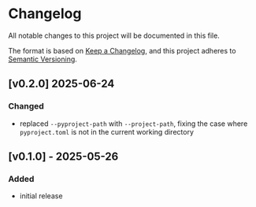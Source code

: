 # Changelog

All notable changes to this project will be documented in this file.

The format is based on [Keep a Changelog](https://keepachangelog.com/en/1.1.0/),
and this project adheres to [Semantic Versioning](https://semver.org/spec/v2.0.0.html).

## [v0.2.0] 2025-06-24

### Changed

- replaced `--pyproject-path` with `--project-path`, fixing the case where `pyproject.toml` is not in the current working directory

## [v0.1.0] - 2025-05-26

### Added

- initial release
